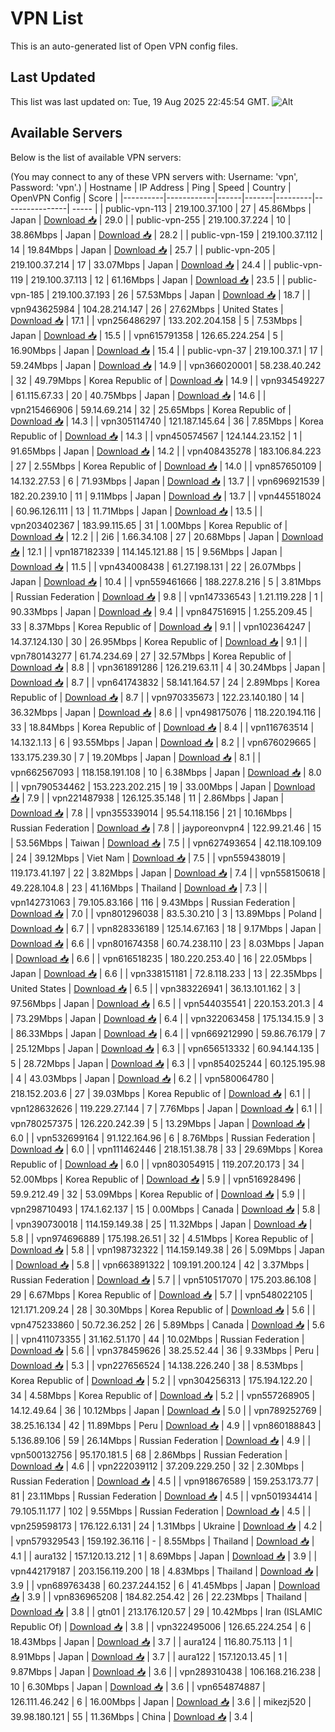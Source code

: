 # VPN List

This is an auto-generated list of Open VPN config files.

## Last Updated

This list was last updated on: Tue, 19 Aug 2025 22:45:54 GMT.
![Alt](https://repobeats.axiom.co/api/embed/186b98318ef1479477931607c1ad7d823f12451f.svg "Repobeats analytics image")

## Available Servers

Below is the list of available VPN servers:

(You may connect to any of these VPN servers with: Username: 'vpn', Password: 'vpn'.)
| Hostname | IP Address | Ping | Speed | Country | OpenVPN Config | Score |
|----------|------------|------|-------|---------|----------------| ----- |
| public-vpn-113 | 219.100.37.100 | 27 | 45.86Mbps | Japan | [Download 📥](./configs/server_0_JP.ovpn) | 29.0 |
| public-vpn-255 | 219.100.37.224 | 10 | 38.86Mbps | Japan | [Download 📥](./configs/server_1_JP.ovpn) | 28.2 |
| public-vpn-159 | 219.100.37.112 | 14 | 19.84Mbps | Japan | [Download 📥](./configs/server_2_JP.ovpn) | 25.7 |
| public-vpn-205 | 219.100.37.214 | 17 | 33.07Mbps | Japan | [Download 📥](./configs/server_3_JP.ovpn) | 24.4 |
| public-vpn-119 | 219.100.37.113 | 12 | 61.16Mbps | Japan | [Download 📥](./configs/server_4_JP.ovpn) | 23.5 |
| public-vpn-185 | 219.100.37.193 | 26 | 57.53Mbps | Japan | [Download 📥](./configs/server_5_JP.ovpn) | 18.7 |
| vpn943625984 | 104.28.214.147 | 26 | 27.62Mbps | United States | [Download 📥](./configs/server_6_US.ovpn) | 17.1 |
| vpn256486297 | 133.202.204.158 | 5 | 7.53Mbps | Japan | [Download 📥](./configs/server_7_JP.ovpn) | 15.5 |
| vpn615791358 | 126.65.224.254 | 5 | 16.90Mbps | Japan | [Download 📥](./configs/server_8_JP.ovpn) | 15.4 |
| public-vpn-37 | 219.100.37.1 | 17 | 59.24Mbps | Japan | [Download 📥](./configs/server_9_JP.ovpn) | 14.9 |
| vpn366020001 | 58.238.40.242 | 32 | 49.79Mbps | Korea Republic of | [Download 📥](./configs/server_10_KR.ovpn) | 14.9 |
| vpn934549227 | 61.115.67.33 | 20 | 40.75Mbps | Japan | [Download 📥](./configs/server_11_JP.ovpn) | 14.6 |
| vpn215466906 | 59.14.69.214 | 32 | 25.65Mbps | Korea Republic of | [Download 📥](./configs/server_12_KR.ovpn) | 14.3 |
| vpn305114740 | 121.187.145.64 | 36 | 7.85Mbps | Korea Republic of | [Download 📥](./configs/server_13_KR.ovpn) | 14.3 |
| vpn450574567 | 124.144.23.152 | 1 | 91.65Mbps | Japan | [Download 📥](./configs/server_14_JP.ovpn) | 14.2 |
| vpn408435278 | 183.106.84.223 | 27 | 2.55Mbps | Korea Republic of | [Download 📥](./configs/server_15_KR.ovpn) | 14.0 |
| vpn857650109 | 14.132.27.53 | 6 | 71.93Mbps | Japan | [Download 📥](./configs/server_16_JP.ovpn) | 13.7 |
| vpn696921539 | 182.20.239.10 | 11 | 9.11Mbps | Japan | [Download 📥](./configs/server_17_JP.ovpn) | 13.7 |
| vpn445518024 | 60.96.126.111 | 13 | 11.71Mbps | Japan | [Download 📥](./configs/server_18_JP.ovpn) | 13.5 |
| vpn203402367 | 183.99.115.65 | 31 | 1.00Mbps | Korea Republic of | [Download 📥](./configs/server_19_KR.ovpn) | 12.2 |
| 2i6 | 1.66.34.108 | 27 | 20.68Mbps | Japan | [Download 📥](./configs/server_20_JP.ovpn) | 12.1 |
| vpn187182339 | 114.145.121.88 | 15 | 9.56Mbps | Japan | [Download 📥](./configs/server_21_JP.ovpn) | 11.5 |
| vpn434008438 | 61.27.198.131 | 22 | 26.07Mbps | Japan | [Download 📥](./configs/server_22_JP.ovpn) | 10.4 |
| vpn559461666 | 188.227.8.216 | 5 | 3.81Mbps | Russian Federation | [Download 📥](./configs/server_23_RU.ovpn) | 9.8 |
| vpn147336543 | 1.21.119.228 | 1 | 90.33Mbps | Japan | [Download 📥](./configs/server_24_JP.ovpn) | 9.4 |
| vpn847516915 | 1.255.209.45 | 33 | 8.37Mbps | Korea Republic of | [Download 📥](./configs/server_25_KR.ovpn) | 9.1 |
| vpn102364247 | 14.37.124.130 | 30 | 26.95Mbps | Korea Republic of | [Download 📥](./configs/server_26_KR.ovpn) | 9.1 |
| vpn780143277 | 61.74.234.69 | 27 | 32.57Mbps | Korea Republic of | [Download 📥](./configs/server_27_KR.ovpn) | 8.8 |
| vpn361891286 | 126.219.63.11 | 4 | 30.24Mbps | Japan | [Download 📥](./configs/server_28_JP.ovpn) | 8.7 |
| vpn641743832 | 58.141.164.57 | 24 | 2.89Mbps | Korea Republic of | [Download 📥](./configs/server_29_KR.ovpn) | 8.7 |
| vpn970335673 | 122.23.140.180 | 14 | 36.32Mbps | Japan | [Download 📥](./configs/server_30_JP.ovpn) | 8.6 |
| vpn498175076 | 118.220.194.116 | 33 | 18.84Mbps | Korea Republic of | [Download 📥](./configs/server_31_KR.ovpn) | 8.4 |
| vpn116763514 | 14.132.1.13 | 6 | 93.55Mbps | Japan | [Download 📥](./configs/server_32_JP.ovpn) | 8.2 |
| vpn676029665 | 133.175.239.30 | 7 | 19.20Mbps | Japan | [Download 📥](./configs/server_33_JP.ovpn) | 8.1 |
| vpn662567093 | 118.158.191.108 | 10 | 6.38Mbps | Japan | [Download 📥](./configs/server_34_JP.ovpn) | 8.0 |
| vpn790534462 | 153.223.202.215 | 19 | 33.00Mbps | Japan | [Download 📥](./configs/server_35_JP.ovpn) | 7.9 |
| vpn221487938 | 126.125.35.148 | 11 | 2.86Mbps | Japan | [Download 📥](./configs/server_36_JP.ovpn) | 7.8 |
| vpn355339014 | 95.54.118.156 | 21 | 10.16Mbps | Russian Federation | [Download 📥](./configs/server_37_RU.ovpn) | 7.8 |
| jayporeonvpn4 | 122.99.21.46 | 15 | 53.56Mbps | Taiwan | [Download 📥](./configs/server_38_TW.ovpn) | 7.5 |
| vpn627493654 | 42.118.109.109 | 24 | 39.12Mbps | Viet Nam | [Download 📥](./configs/server_39_VN.ovpn) | 7.5 |
| vpn559438019 | 119.173.41.197 | 22 | 3.82Mbps | Japan | [Download 📥](./configs/server_40_JP.ovpn) | 7.4 |
| vpn558150618 | 49.228.104.8 | 23 | 41.16Mbps | Thailand | [Download 📥](./configs/server_41_TH.ovpn) | 7.3 |
| vpn142731063 | 79.105.83.166 | 116 | 9.43Mbps | Russian Federation | [Download 📥](./configs/server_42_RU.ovpn) | 7.0 |
| vpn801296038 | 83.5.30.210 | 3 | 13.89Mbps | Poland | [Download 📥](./configs/server_43_PL.ovpn) | 6.7 |
| vpn828336189 | 125.14.67.163 | 18 | 9.17Mbps | Japan | [Download 📥](./configs/server_44_JP.ovpn) | 6.6 |
| vpn801674358 | 60.74.238.110 | 23 | 8.03Mbps | Japan | [Download 📥](./configs/server_45_JP.ovpn) | 6.6 |
| vpn616518235 | 180.220.253.40 | 16 | 22.05Mbps | Japan | [Download 📥](./configs/server_46_JP.ovpn) | 6.6 |
| vpn338151181 | 72.8.118.233 | 13 | 22.35Mbps | United States | [Download 📥](./configs/server_47_US.ovpn) | 6.5 |
| vpn383226941 | 36.13.101.162 | 3 | 97.56Mbps | Japan | [Download 📥](./configs/server_48_JP.ovpn) | 6.5 |
| vpn544035541 | 220.153.201.3 | 4 | 73.29Mbps | Japan | [Download 📥](./configs/server_49_JP.ovpn) | 6.4 |
| vpn322063458 | 175.134.15.9 | 3 | 86.33Mbps | Japan | [Download 📥](./configs/server_50_JP.ovpn) | 6.4 |
| vpn669212990 | 59.86.76.179 | 7 | 25.12Mbps | Japan | [Download 📥](./configs/server_51_JP.ovpn) | 6.3 |
| vpn656513332 | 60.94.144.135 | 5 | 28.72Mbps | Japan | [Download 📥](./configs/server_52_JP.ovpn) | 6.3 |
| vpn854025244 | 60.125.195.98 | 4 | 43.03Mbps | Japan | [Download 📥](./configs/server_53_JP.ovpn) | 6.2 |
| vpn580064780 | 218.152.203.6 | 27 | 39.03Mbps | Korea Republic of | [Download 📥](./configs/server_54_KR.ovpn) | 6.1 |
| vpn128632626 | 119.229.27.144 | 7 | 7.76Mbps | Japan | [Download 📥](./configs/server_55_JP.ovpn) | 6.1 |
| vpn780257375 | 126.220.242.39 | 5 | 13.29Mbps | Japan | [Download 📥](./configs/server_56_JP.ovpn) | 6.0 |
| vpn532699164 | 91.122.164.96 | 6 | 8.76Mbps | Russian Federation | [Download 📥](./configs/server_57_RU.ovpn) | 6.0 |
| vpn111462446 | 218.151.38.78 | 33 | 29.69Mbps | Korea Republic of | [Download 📥](./configs/server_58_KR.ovpn) | 6.0 |
| vpn803054915 | 119.207.20.173 | 34 | 52.00Mbps | Korea Republic of | [Download 📥](./configs/server_59_KR.ovpn) | 5.9 |
| vpn516928496 | 59.9.212.49 | 32 | 53.09Mbps | Korea Republic of | [Download 📥](./configs/server_60_KR.ovpn) | 5.9 |
| vpn298710493 | 174.1.62.137 | 15 | 0.00Mbps | Canada | [Download 📥](./configs/server_61_CA.ovpn) | 5.8 |
| vpn390730018 | 114.159.149.38 | 25 | 11.32Mbps | Japan | [Download 📥](./configs/server_62_JP.ovpn) | 5.8 |
| vpn974696889 | 175.198.26.51 | 32 | 4.51Mbps | Korea Republic of | [Download 📥](./configs/server_63_KR.ovpn) | 5.8 |
| vpn198732322 | 114.159.149.38 | 26 | 5.09Mbps | Japan | [Download 📥](./configs/server_64_JP.ovpn) | 5.8 |
| vpn663891322 | 109.191.200.124 | 42 | 3.37Mbps | Russian Federation | [Download 📥](./configs/server_65_RU.ovpn) | 5.7 |
| vpn510517070 | 175.203.86.108 | 29 | 6.67Mbps | Korea Republic of | [Download 📥](./configs/server_66_KR.ovpn) | 5.7 |
| vpn548022105 | 121.171.209.24 | 28 | 30.30Mbps | Korea Republic of | [Download 📥](./configs/server_67_KR.ovpn) | 5.6 |
| vpn475233860 | 50.72.36.252 | 26 | 5.89Mbps | Canada | [Download 📥](./configs/server_68_CA.ovpn) | 5.6 |
| vpn411073355 | 31.162.51.170 | 44 | 10.02Mbps | Russian Federation | [Download 📥](./configs/server_69_RU.ovpn) | 5.6 |
| vpn378459626 | 38.25.52.44 | 36 | 9.33Mbps | Peru | [Download 📥](./configs/server_70_PE.ovpn) | 5.3 |
| vpn227656524 | 14.138.226.240 | 38 | 8.53Mbps | Korea Republic of | [Download 📥](./configs/server_71_KR.ovpn) | 5.2 |
| vpn304256313 | 175.194.122.20 | 34 | 4.58Mbps | Korea Republic of | [Download 📥](./configs/server_72_KR.ovpn) | 5.2 |
| vpn557268905 | 14.12.49.64 | 36 | 10.12Mbps | Japan | [Download 📥](./configs/server_73_JP.ovpn) | 5.0 |
| vpn789252769 | 38.25.16.134 | 42 | 11.89Mbps | Peru | [Download 📥](./configs/server_74_PE.ovpn) | 4.9 |
| vpn860188843 | 5.136.89.106 | 59 | 26.14Mbps | Russian Federation | [Download 📥](./configs/server_75_RU.ovpn) | 4.9 |
| vpn500132756 | 95.170.181.5 | 68 | 2.86Mbps | Russian Federation | [Download 📥](./configs/server_76_RU.ovpn) | 4.6 |
| vpn222039112 | 37.209.229.250 | 32 | 2.30Mbps | Russian Federation | [Download 📥](./configs/server_77_RU.ovpn) | 4.5 |
| vpn918676589 | 159.253.173.77 | 81 | 23.11Mbps | Russian Federation | [Download 📥](./configs/server_78_RU.ovpn) | 4.5 |
| vpn501934414 | 79.105.11.177 | 102 | 9.55Mbps | Russian Federation | [Download 📥](./configs/server_79_RU.ovpn) | 4.5 |
| vpn259598173 | 176.122.6.131 | 24 | 1.31Mbps | Ukraine | [Download 📥](./configs/server_80_UA.ovpn) | 4.2 |
| vpn579329543 | 159.192.36.116 | - | 8.55Mbps | Thailand | [Download 📥](./configs/server_81_TH.ovpn) | 4.1 |
| aura132 | 157.120.13.212 | 1 | 8.69Mbps | Japan | [Download 📥](./configs/server_82_JP.ovpn) | 3.9 |
| vpn442179187 | 203.156.119.200 | 18 | 4.83Mbps | Thailand | [Download 📥](./configs/server_83_TH.ovpn) | 3.9 |
| vpn689763438 | 60.237.244.152 | 6 | 41.45Mbps | Japan | [Download 📥](./configs/server_84_JP.ovpn) | 3.9 |
| vpn836965208 | 184.82.254.42 | 26 | 22.23Mbps | Thailand | [Download 📥](./configs/server_85_TH.ovpn) | 3.8 |
| gtn01 | 213.176.120.57 | 29 | 10.42Mbps | Iran (ISLAMIC Republic Of) | [Download 📥](./configs/server_86_IR.ovpn) | 3.8 |
| vpn322495006 | 126.65.224.254 | 6 | 18.43Mbps | Japan | [Download 📥](./configs/server_87_JP.ovpn) | 3.7 |
| aura124 | 116.80.75.113 | 1 | 8.91Mbps | Japan | [Download 📥](./configs/server_88_JP.ovpn) | 3.7 |
| aura122 | 157.120.13.45 | 1 | 9.87Mbps | Japan | [Download 📥](./configs/server_89_JP.ovpn) | 3.6 |
| vpn289310438 | 106.168.216.238 | 10 | 6.30Mbps | Japan | [Download 📥](./configs/server_90_JP.ovpn) | 3.6 |
| vpn654874887 | 126.111.46.242 | 6 | 16.00Mbps | Japan | [Download 📥](./configs/server_91_JP.ovpn) | 3.6 |
| mikezj520 | 39.98.180.121 | 55 | 11.36Mbps | China | [Download 📥](./configs/server_92_CN.ovpn) | 3.4 |
